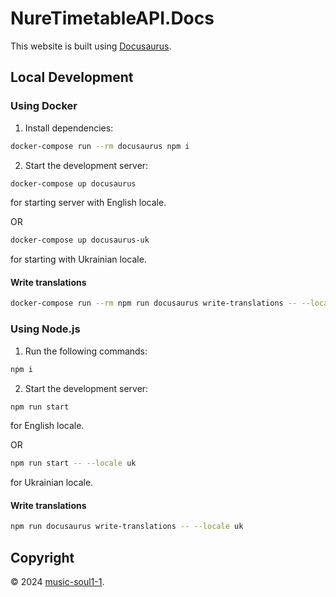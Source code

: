 # NureTimetableAPI.Docs

This website is built using [Docusaurus](https://docusaurus.io/).

## Local Development

### Using Docker

1. Install dependencies:

```bash
docker-compose run --rm docusaurus npm i
```

2. Start the development server:

```bash
docker-compose up docusaurus
```
for starting server with English locale.

OR

```bash
docker-compose up docusaurus-uk
```
for starting with Ukrainian locale.

#### Write translations

```bash
docker-compose run --rm npm run docusaurus write-translations -- --locale uk
```

### Using Node.js

1. Run the following commands:

```bash
npm i
```

2. Start the development server:

```bash
npm run start
```
for English locale.

OR

```bash
npm run start -- --locale uk
```
for Ukrainian locale.

#### Write translations

```bash
npm run docusaurus write-translations -- --locale uk
```


## Copyright

© 2024 [music-soul1-1](https://github.com/music-soul1-1).